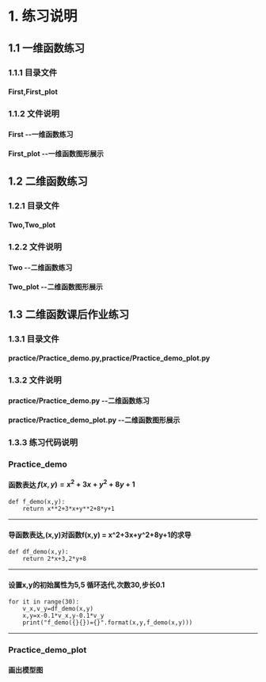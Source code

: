 # 1. 练习说明
## 1.1 一维函数练习
### 1.1.1 目录文件
#### First,First_plot
### 1.1.2 文件说明
#### First --一维函数练习
#### First_plot --一维函数图形展示
## 1.2 二维函数练习
### 1.2.1 目录文件
#### Two,Two_plot
### 1.2.2 文件说明
#### Two --二维函数练习
#### Two_plot --二维函数图形展示
## 1.3 二维函数课后作业练习
### 1.3.1 目录文件
#### practice/Practice_demo.py,practice/Practice_demo_plot.py
### 1.3.2 文件说明
#### practice/Practice_demo.py --二维函数练习
#### practice/Practice_demo_plot.py --二维函数图形展示
### 1.3.3 练习代码说明
### Practice_demo
#### 函数表达 $f(x,y) = x^2+3x+y^2+8y+1$
```
def f_demo(x,y):
    return x**2+3*x+y**2+8*y+1
```
----
#### 导函数表达,(x,y)对函数f(x,y) = x^2+3x+y^2+8y+1的求导
```
def df_demo(x,y):
    return 2*x+3,2*y+8
```
----
#### 设置x,y的初始属性为5,5 循环迭代,次数30,步长0.1
```
for it in range(30):
    v_x,v_y=df_demo(x,y)
    x,y=x-0.1*v_x,y-0.1*v_y
    print("f_demo({}{})={}".format(x,y,f_demo(x,y)))
```
---- 
### Practice_demo_plot
#### 画出模型图